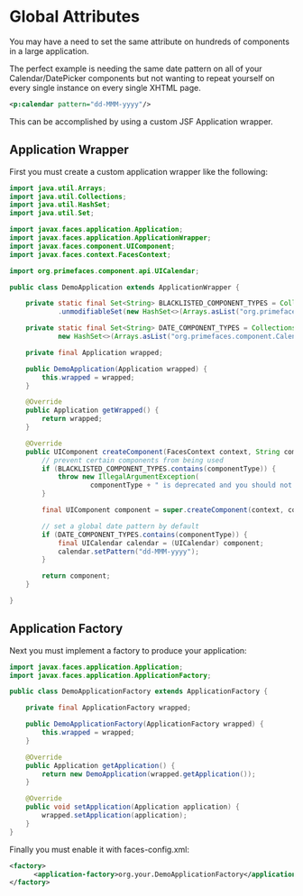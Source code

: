 # Global Attributes

You may have a need to set the same attribute on hundreds of components in a large application.

The perfect example is needing the same date pattern on all of your Calendar/DatePicker 
components but not wanting to repeat yourself on every single instance on every single XHTML page.

```xml
<p:calendar pattern="dd-MMM-yyyy"/>
```

This can be accomplished by using a custom JSF Application wrapper.


## Application Wrapper

First you must create a custom application wrapper like the following:

```java
import java.util.Arrays;
import java.util.Collections;
import java.util.HashSet;
import java.util.Set;

import javax.faces.application.Application;
import javax.faces.application.ApplicationWrapper;
import javax.faces.component.UIComponent;
import javax.faces.context.FacesContext;

import org.primefaces.component.api.UICalendar;

public class DemoApplication extends ApplicationWrapper {

    private static final Set<String> BLACKLISTED_COMPONENT_TYPES = Collections
            .unmodifiableSet(new HashSet<>(Arrays.asList("org.primefaces.component.Layout")));

    private static final Set<String> DATE_COMPONENT_TYPES = Collections.unmodifiableSet(
            new HashSet<>(Arrays.asList("org.primefaces.component.Calendar", "org.primefaces.component.DatePicker")));

    private final Application wrapped;

    public DemoApplication(Application wrapped) {
        this.wrapped = wrapped;
    }

    @Override
    public Application getWrapped() {
        return wrapped;
    }

    @Override
    public UIComponent createComponent(FacesContext context, String componentType, String rendererType) {
        // prevent certain components from being used
        if (BLACKLISTED_COMPONENT_TYPES.contains(componentType)) {
            throw new IllegalArgumentException(
                    componentType + " is deprecated and you should not be using this component.");
        }

        final UIComponent component = super.createComponent(context, componentType, rendererType);

        // set a global date pattern by default
        if (DATE_COMPONENT_TYPES.contains(componentType)) {
            final UICalendar calendar = (UICalendar) component;
            calendar.setPattern("dd-MMM-yyyy");
        }

        return component;
    }

}
```

## Application Factory

Next you must implement a factory to produce your application:

```java
import javax.faces.application.Application;
import javax.faces.application.ApplicationFactory;

public class DemoApplicationFactory extends ApplicationFactory {

    private final ApplicationFactory wrapped;

    public DemoApplicationFactory(ApplicationFactory wrapped) {
        this.wrapped = wrapped;
    }

    @Override
    public Application getApplication() {
        return new DemoApplication(wrapped.getApplication());
    }

    @Override
    public void setApplication(Application application) {
        wrapped.setApplication(application);
    }
}
```

Finally you must enable it with faces-config.xml:

```xml
<factory>
      <application-factory>org.your.DemoApplicationFactory</application-factory>
</factory>
```